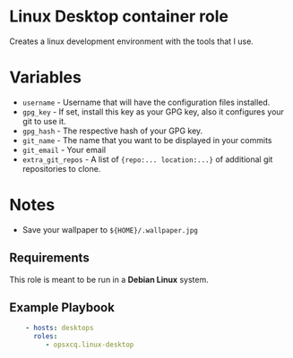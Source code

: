 # Linux Desktop container role

Creates a linux development environment with the tools that I use.

# Variables

 - `username` - Username that will have the configuration files installed.
 - `gpg_key` - If set, install this key as your GPG key, also it configures your
   git to use it.
 - `gpg_hash` - The respective hash of your GPG key.
 - `git_name` - The name that you want to be displayed in your commits
 - `git_email` - Your email
 - `extra_git_repos` - A list of `{repo:... location:...}` of additional git
   repositories to clone.
 
# Notes

- Save your wallpaper to `${HOME}/.wallpaper.jpg`

## Requirements

This role is meant to be run in a **Debian Linux** system.

## Example Playbook


```yaml
    - hosts: desktops
      roles:
         - opsxcq.linux-desktop
```

